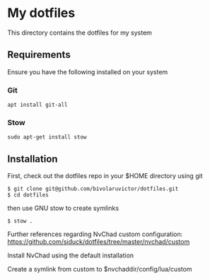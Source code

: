 # My dotfiles

This directory contains the dotfiles for my system

## Requirements

Ensure you have the following installed on your system

### Git
```
apt install git-all
```
### Stow

```
sudo apt-get install stow
```

## Installation

First, check out the dotfiles repo in your $HOME directory using git

```
$ git clone git@github.com/bivolaruvictor/dotfiles.git
$ cd dotfiles
```

then use GNU stow to create symlinks

```
$ stow .
```

Further references regarding NvChad custom configuration: https://github.com/siduck/dotfiles/tree/master/nvchad/custom


Install NvChad using the default installation

Create a symlink from custom to $nvchaddir/config/lua/custom


